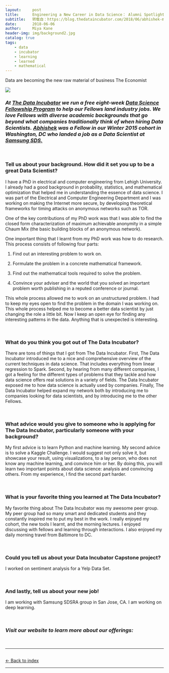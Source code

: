 ```yaml
---
layout:     post
title:      Engineering a New Career in Data Science： Alumni Spotlight on Abhishek Mishra
subtitle:   转载自：https://blog.thedataincubator.com/2018/06/abhishek-mishra/
date:       2018-06-06
author:     Miya Kane
header-img: img/background2.jpg
catalog: true
tags:
    - data
    - incubator
    - learning
    - learned
    - mathematical
---
```




 Data are becoming the new raw material of business 
 The Economist 














[![](https://blog.thedataincubator.com/wp-content/uploads/2018/05/abhishekmishra.jpg)
](https://blog.thedataincubator.com/wp-content/uploads/2018/05/abhishekmishra.jpg)

### *At [The Data Incubator](http://www.thedataincubator.com/) we run a free eight-week [Data Science Fellowship Program](https://www.thedataincubator.com/fellowship.html) to help our Fellows land industry jobs. We love Fellows with diverse academic backgrounds that go beyond what companies traditionally think of when hiring Data Scientists. [Abhishek](https://www.linkedin.com/in/abhishm) was a Fellow in our Winter 2015 cohort in Washington, DC who landed a job as a Data Scientist at [Samsung SDS.](https://www.samsungsds.com/us/en/index.html)*

 

### Tell us about your background. How did it set you up to be a great Data Scientist?

I have a PhD in electrical and computer engineering from Lehigh University. I already had a good background in probability, statistics, and mathematical optimization that helped me in understanding the essence of data science. I was part of the Electrical and Computer Engineering Department and I was working on making the Internet more secure, by developing theoretical frameworks for timing attacks on anonymous networks such as TOR.

One of the key contributions of my PhD work was that I was able to find the closed form characterization of maximum achievable anonymity in a simple Chaum Mix (the basic building blocks of an anonymous network).

One important thing that I learnt from my PhD work was how to do research. This process consists of following four parts:

1. Find out an interesting problem to work on.

1. Formulate the problem in a concrete mathematical framework.

1. Find out the mathematical tools required to solve the problem.

1. Convince your adviser and the world that you solved an important problem worth publishing in a reputed conference or journal.


This whole process allowed me to work on an unstructured problem. I had to keep my eyes open to find the problem in the domain I was working on. This whole process helped me to become a better data scientist by just changing the role a little bit. Now I keep an open eye for finding any interesting patterns in the data. Anything that is unexpected is interesting.

 

### What do you think you got out of The Data Incubator?

There are tons of things that I got from The Data Incubator. First, The Data Incubator introduced me to a nice and comprehensive overview of the current techniques in data science. That includes everything from linear regression to Spark. Second, by hearing from many different companies, I got a feeling for the different types of problems that they tackle and how data science offers real solutions in a variety of fields. The Data Incubator exposed me to how data science is actually used by companies. Finally, The Data Incubator helped expand my network both by introducing me to companies looking for data scientists, and by introducing me to the other Fellows.



 

### What advice would you give to someone who is applying for The Data Incubator, particularly someone with your background?

My first advice is to learn Python and machine learning. My second advice is to solve a Kaggle Challenge. I would suggest not only solve it, but showcase your result, using visualizations, to a lay person, who does not know any machine learning, and convince him or her. By doing this, you will learn two important points about data science: analysis and convincing others. From my experience, I find the second part harder.

 

### What is your favorite thing you learned at The Data Incubator?

My favorite thing about The Data Incubator was my awesome peer group. My peer group had so many smart and dedicated students and they constantly inspired me to put my best in the work. I really enjoyed my cohort, the new tools I learnt, and the morning lectures. I enjoyed discussing with fellows and learning through interactions. I also enjoyed my daily morning travel from Baltimore to DC.

 

### Could you tell us about your Data Incubator Capstone project?

I worked on sentiment analysis for a Yelp Data Set.

 

### And lastly, tell us about your new job!

I am working with Samsung SDSRA group in San Jose, CA. I am working on deep learning.

 

### *Visit our website to learn more about our offerings:*

 

---


## 
[← Back to index](https://blog.thedataincubator.com/.)


---

